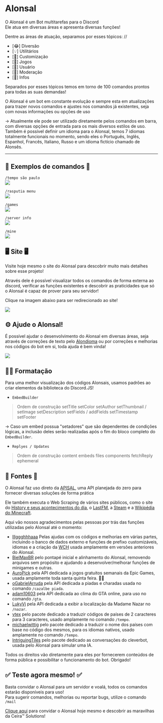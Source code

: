# Alonsal

O Alonsal é um Bot multitarefas para o Discord<br>
Ele atua em diversas áreas e apresenta diversas funções!

Dentre as áreas de atuação, separamos por esses tópicos: //
- [😂] Diversão
- [💡] Utilitários
- [🎉] Customização
- [🎲] Jogos
- [👤] Usuário
- [💂] Moderação
- [📡] Infos

Separados por esses tópicos temos em torno de 100 comandos prontos para todas as suas demandas!

O Alonsal é um bot em constante evolução e sempre esta em atualizações para trazer novos comandos e ajustes
nos comandos já existentes, seja com novas informações ou opções de uso

-> Atualmente ele pode ser utilizado diretamente pelos comandos em barra, com diversas opções de entrada
para os mais diversos estilos de uso. Também é possível definir um idioma para o Alonsal, temos 7 idiomas
totalmente funcionais no momento, sendo eles o Português, Inglês, Espanhol, Francês, Italiano, Russo e um idioma fictício chamado de Alonsês.

<hr>

<h2>📑 Exemplos de comandos 📑</h2>

`/tempo são paulo` <br>
<img src="https://user-images.githubusercontent.com/56841881/231588729-700f7e95-588d-48f4-b1ae-7b747563520e.png">

`/rasputia menu` <br>
<img src="https://user-images.githubusercontent.com/56841881/231589113-cf24c542-594d-4d97-8bc6-6154bbf1102b.png">

`/games` <br>
<img src="https://user-images.githubusercontent.com/56841881/231589736-cae96ea6-05a4-4bc9-9345-8d02c7389565.png">

`/server info` <br>
<img src="https://user-images.githubusercontent.com/56841881/231589381-19ff0920-e532-4782-906d-b327d4e168d9.png">

`/mine` <br>
<img src="https://user-images.githubusercontent.com/56841881/231589580-e6adfd12-4fd2-49a1-8d54-645790604780.png">

<h2>🖥️ Site 🖥️</h2>

Visite hoje mesmo o site do Alonsal para descobrir muito mais detalhes sobre esse projeto!

Através dele é possível visualizar todos os comandos de forma externa ao discord, verificar as funções existentes e descobrir
as praticidades que só o Alonsal é capaz de prover para seu servidor!

Clique na imagem abaixo para ser redirecionado ao site!

<img src="https://user-images.githubusercontent.com/56841881/134081823-cd22499a-8330-4d43-9bf0-d109acef3a9b.png">

<h2>⚙️ Ajude o Alonsal!</h2>

É possível ajudar o desenvolvimento do Alonsal em diversas áreas, seja através de correções de texto pelo [Alondioma](https://github.com/Alonses/Alondioma) ou por correções e melhorias nos códigos do bot em si, toda ajuda é bem vinda!

<img src="https://user-images.githubusercontent.com/56841881/231592171-2db80fab-c3cb-4842-b392-765ba71bb08e.png">

<h2>🐱‍🏍 Formatação</h2>

Para uma melhor visualização dos códigos Alonsais, usamos padrões ao criar elementos da biblioteca do Discord.JS!
- `EmbedBuilder`
> Ordem de construção
> setTitle
> setColor
> setAuthor
> setThumbnail / setImage
> setDescription
> setFields / addFields
> setTimestamp
> setFooter

-> Caso um embed possua "setadores" que são dependentes de condições lógicas, a inclusão deles serão realizadas após o fim do bloco completo do `EmbedBuilder`.

- `Replyes / Updates`
> Ordem de construção
> content
> embeds
> files
> components
> fetchReply
> ephemeral

<h2>🔣 Fontes 🔣</h2>

O Alonsal faz uso direto da [APISAL](https://github.com/odnols/APISAL), uma API planejada do zero para fornecer diversas soluções de forma prática

Ele também executa o Web Scraping de vários sites públicos, como o site do [History e seus acontecimentos do dia](https://history.uol.com.br/hoje-na-historia), o [LastFM](https://www.last.fm/pt/home), a [Steam](https://store.steampowered.com/?l=portuguese) e a [Wikipédia do Minecraft](https://minecraft.fandom.com/wiki/Minecraft_Wiki).

Aqui vão nossos agradecimentos pelas pessoas por trás das funções utilizadas pelo Alonsal até o momento:
- [lllggghhhaaa](https://github.com/lllggghhhaaa) Pelas ajudas com os códigos e melhorias em várias partes, incluindo o banco de dados externo e funções de prefixo customizáveis, idiomas e a criação da [WCH](https://github.com/lllggghhhaaa/WaxCommandHandler) usada amplamente em versões anteriores do Alonsal.
- [BielMaxBR](https://github.com/BielMaxBR) pelo pontapé inicial e alinhamento do Alonsal, removendo arquivos sem propósito e ajudando a desenvolver/melhorar funções de minigames e outras.
- [AuroPick](https://github.com/AuroPick/epic-free-games) pela API dedicada a jogos gratuitos semanais da Epic Games, usada amplamente toda santa quinta feira. 🙏🏻
- [oGabrielArruda](https://github.com/oGabrielArruda/api-charadas) pela API dedicada a piadas e charadas usada no comando `/cazalbe piada`.
- [adam10603](https://github.com/adam10603/GTAWeather) pela API dedicada ao clima do GTA online, para uso no comando `/gta`.
- [LukyVj](https://github.com/LukyVj/MadamNazar.io) pela API dedicada a exibir a localização da Madame Nazar no `/nazar`.
- [vtex](https://github.com/vtex/country-iso-2-to-3) pelo pacote dedicado a traduzir códigos de países de 2 caracteres para 3 caracteres, usado amplamente no comando `/tempo`.
- [michaelwittig](https://github.com/michaelwittig/node-i18n-iso-countries) pelo pacote dedicado a traduzir o nome dos países com base no código dos mesmos, para os idiomas nativos, usado amplamente no comando `/tempo`.
- [IntriguingTiles](https://github.com/IntriguingTiles/cleverbot-free) pelo pacote dedicado as conversações do cleverbot, usada pelo Alonsal para simular uma IA.

Todos os direitos vão diretamente para eles por fornecerem conteúdos de forma pública e possibilitar o funcionamento do bot. Obrigado!

<h2>✅ Teste agora mesmo! ✅</h2>

Basta convidar o Alonsal para um servidor e voalá, todos os comandos estarão disponíveis para uso! <br>
Para sugerir comandos, melhorias ou reportar bugs, utilize o comando `/mail`

[Clique aqui](https://discord.com/oauth2/authorize?client_id=833349943539531806&scope=bot&permissions=1614150720) para convidar o Alonsal hoje mesmo e descobrir as maravilhas da Ceira™️ Solutions!